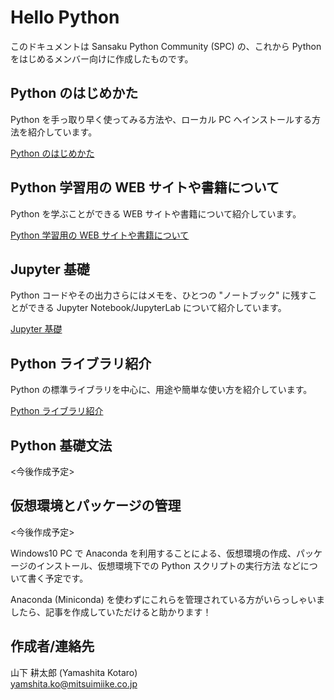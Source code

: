 # Hello Python  

このドキュメントは Sansaku Python Community (SPC) の、これから Python をはじめるメンバー向けに作成したものです。  

## Python のはじめかた  

Python を手っ取り早く使ってみる方法や、ローカル PC へインストールする方法を紹介しています。  

[Python のはじめかた](./Pythonのはじめかた/Pythonのはじめかた.md)  

## Python 学習用の WEB サイトや書籍について  

Python を学ぶことができる WEB サイトや書籍について紹介しています。  

[Python 学習用の WEB サイトや書籍について](./Python学習用のWEBサイトや書籍について/Python学習用のWEBサイトや書籍について.md)  

## Jupyter 基礎  

Python コードやその出力さらにはメモを、ひとつの "ノートブック" に残すことができる Jupyter Notebook/JupyterLab について紹介しています。  

[Jupyter 基礎](./Jupyter基礎/Jupyter基礎.ipynb)

## Python ライブラリ紹介  

Python の標準ライブラリを中心に、用途や簡単な使い方を紹介しています。  

[Python ライブラリ紹介](./Pythonライブラリ紹介/Pythonライブラリ紹介.md)  

## Python 基礎文法  

<今後作成予定>  

## 仮想環境とパッケージの管理  

<今後作成予定>  

Windows10 PC で Anaconda を利用することによる、仮想環境の作成、パッケージのインストール、仮想環境下での Python スクリプトの実行方法 などについて書く予定です。  

Anaconda (Miniconda) を使わずにこれらを管理されている方がいらっしゃいましたら、記事を作成していただけると助かります！  

## 作成者/連絡先  

山下 耕太郎 (Yamashita Kotaro)  
[yamshita.ko@mitsuimiike.co.jp](yamashita.ko@mitsuimiike.co.jp)
